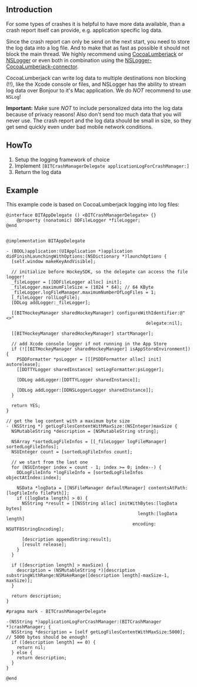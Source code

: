 ## Introduction

For some types of crashes it is helpful to have more data available, than a crash report itself can provide, e.g. application specific log data.

Since the crash report can only be send on the next start, you need to store the log data into a log file. And to make that as fast as possible it should not block the main thread. We highly recommend using [CocoaLumberjack](https://github.com/robbiehanson/CocoaLumberjack/) or [NSLogger](https://github.com/fpillet/NSLogger) or even both in combination using the [NSLogger-CocoaLumberjack-connector](https://github.com/steipete/NSLogger-CocoaLumberjack-connector).

CocoaLumberjack can write log data to multiple destinations non blocking (!!), like the Xcode console or files, and NSLogger has the ability to stream log data over Bonjour to it's Mac application. We do *NOT* recommend to use `NSLog`!

**Important:** Make sure *NOT* to include personalized data into the log data because of privacy reasons! Also don't send too much data that you will never use. The crash report and the log data should be small in size, so they get send quickly even under bad mobile network conditions.


## HowTo

1. Setup the logging framework of choice
2. Implement `[BITCrashManagerDelegate applicationLogForCrashManager:]`
3. Return the log data

## Example

This example code is based on CocoaLumberjack logging into log files:

	@interface BITAppDelegate () <BITCrashManagerDelegate> {}
		@property (nonatomic) DDFileLogger *fileLogger;
	@end
	
	
	@implementation BITAppDelegate
	
	- (BOOL)application:(UIApplication *)application didFinishLaunchingWithOptions:(NSDictionary *)launchOptions {
	  [self.window makeKeyAndVisible];

	  // initialize before HockeySDK, so the delegate can access the file logger!
	  _fileLogger = [[DDFileLogger alloc] init];
	  _fileLogger.maximumFileSize = (1024 * 64); // 64 KByte
	  _fileLogger.logFileManager.maximumNumberOfLogFiles = 1;
	  [_fileLogger rollLogFile];
	  [DDLog addLogger:_fileLogger];
	  
	  [[BITHockeyManager sharedHockeyManager] configureWithIdentifier:@"<>"
                                                         delegate:nil];
	  
	  [[BITHockeyManager sharedHockeyManager] startManager];
	  
	  // add Xcode console logger if not running in the App Store
	  if (![[BITHockeyManager sharedHockeyManager] isAppStoreEnvironment]) {
    	PSDDFormatter *psLogger = [[[PSDDFormatter alloc] init] autorelease];
    	[[DDTTYLogger sharedInstance] setLogFormatter:psLogger];
    
    	[DDLog addLogger:[DDTTYLogger sharedInstance]];
    
    	[DDLog addLogger:[DDNSLoggerLogger sharedInstance]];
      }
      
	  return YES;
	}
	
	// get the log content with a maximum byte size
	- (NSString *) getLogFilesContentWithMaxSize:(NSInteger)maxSize {
	  NSMutableString *description = [NSMutableString string];
	    
	  NSArray *sortedLogFileInfos = [[_fileLogger logFileManager] sortedLogFileInfos];
	  NSUInteger count = [sortedLogFileInfos count];
	  
	  // we start from the last one
	  for (NSUInteger index = count - 1; index >= 0; index--) {
	    DDLogFileInfo *logFileInfo = [sortedLogFileInfos objectAtIndex:index];
	    
	    NSData *logData = [[NSFileManager defaultManager] contentsAtPath:[logFileInfo filePath]];
	    if ([logData length] > 0) {
	      NSString *result = [[NSString alloc] initWithBytes:[logData bytes]
	                                                  length:[logData length]
	                                                encoding: NSUTF8StringEncoding];
	      
	      [description appendString:result];
	      [result release];
	    }
	  }
	  
	  if ([description length] > maxSize) {
	    description = (NSMutableString *)[description substringWithRange:NSMakeRange([description length]-maxSize-1, maxSize)]; 
	  }
	  
	  return description;
	}
	
	#pragma mark - BITCrashManagerDelegate
	
	-(NSString *)applicationLogForCrashManager:(BITCrashManager *)crashManager; {
	  NSString *description = [self getLogFilesContentWithMaxSize:5000]; // 5000 bytes should be enough!
	  if ([description length] == 0) {
	    return nil;
	  } else {
	    return description;
	  }
	}
	
	@end
